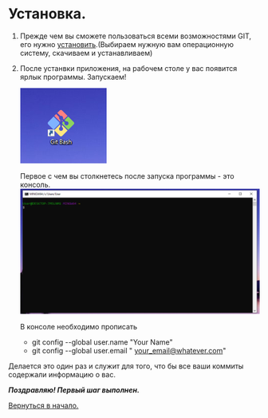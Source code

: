 # Установка.


1) Прежде чем вы сможете пользоваться всеми возможностями GIT, его нужно [установить](https://git-scm.com/downloads).(Выбираем нужную вам операционную систему, скачиваем и устанавливаем)

2) После устанвки приложения, на рабочем столе у вас появится ярлык программы. Запускаем!

     ![Icon](Icon_git.png)

    Первое с чем вы столкнетесь после запуска программы - это консоль.
    ![Console](./Console.png)

   В консоле необходимо прописать 
   *  git config --global user.name "Your Name"
   *  git config --global user.email " your_email@whatever.com" 

Делается это один раз и служит для того, что бы все ваши коммиты содержали информацию о вас.


***Поздравляю! Первый шаг выполнен.*** 

[Вернуться в начало.](./readme.md) 



